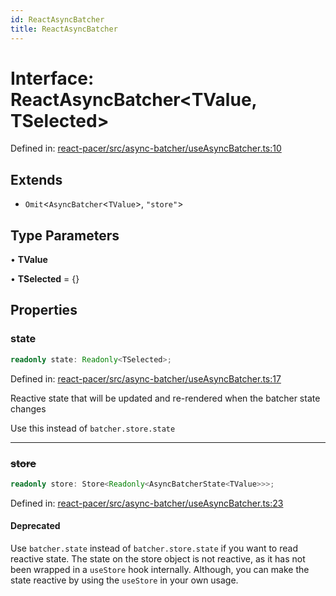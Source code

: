 ```yaml
---
id: ReactAsyncBatcher
title: ReactAsyncBatcher
---
```


<!-- DO NOT EDIT: this page is autogenerated from the type comments -->

# Interface: ReactAsyncBatcher\<TValue, TSelected\>

Defined in: [react-pacer/src/async-batcher/useAsyncBatcher.ts:10](https://github.com/TanStack/pacer/blob/main/packages/react-pacer/src/async-batcher/useAsyncBatcher.ts#L10)

## Extends

- `Omit`\<`AsyncBatcher`\<`TValue`\>, `"store"`\>

## Type Parameters

• **TValue**

• **TSelected** = \{\}

## Properties

### state

```ts
readonly state: Readonly<TSelected>;
```

Defined in: [react-pacer/src/async-batcher/useAsyncBatcher.ts:17](https://github.com/TanStack/pacer/blob/main/packages/react-pacer/src/async-batcher/useAsyncBatcher.ts#L17)

Reactive state that will be updated and re-rendered when the batcher state changes

Use this instead of `batcher.store.state`

***

### ~~store~~

```ts
readonly store: Store<Readonly<AsyncBatcherState<TValue>>>;
```

Defined in: [react-pacer/src/async-batcher/useAsyncBatcher.ts:23](https://github.com/TanStack/pacer/blob/main/packages/react-pacer/src/async-batcher/useAsyncBatcher.ts#L23)

#### Deprecated

Use `batcher.state` instead of `batcher.store.state` if you want to read reactive state.
The state on the store object is not reactive, as it has not been wrapped in a `useStore` hook internally.
Although, you can make the state reactive by using the `useStore` in your own usage.
